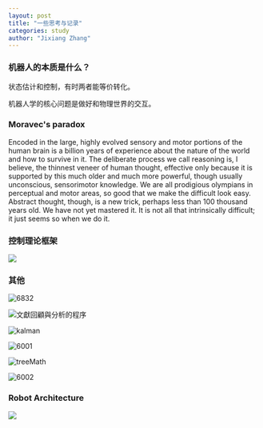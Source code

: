 ```yaml
---
layout: post
title: "一些思考与记录"
categories: study
author: "Jixiang Zhang"
---
```


### 机器人的本质是什么？

状态估计和控制，有时两者能等价转化。

机器人学的核心问题是做好和物理世界的交互。

### Moravec's paradox

Encoded in the large, highly evolved sensory and motor portions of the human brain is a billion years of experience about the nature of the world and how to survive in it. The deliberate process we call reasoning is, I believe, the thinnest veneer of human thought, effective only because it is supported by this much older and much more powerful, though usually unconscious, sensorimotor knowledge. We are all prodigious olympians in perceptual and motor areas, so good that we make the difficult look easy. Abstract thought, though, is a new trick, perhaps less than 100 thousand years old. We have not yet mastered it. It is not all that intrinsically difficult; it just seems so when we do it.

### 控制理论框架

![](/images/OC课程总结.jpg)

### 其他

![6832](/images/6832.jpg)

![文獻回顧與分析的程序](/images/文獻回顧與分析的程序.jpg)

![kalman](/images/kalman.jpg)

![6001](/images/6001.jpg)

![treeMath](/images/treeMath.gif)

![6002](/images/6002.jpg)

### Robot Architecture

![](/images/robotarchi.jpg)
